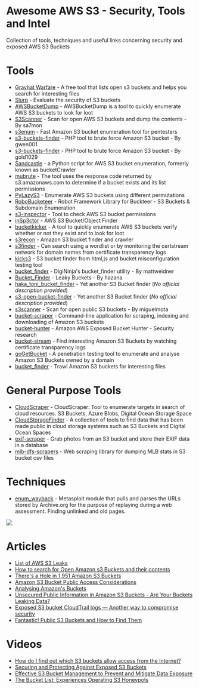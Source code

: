 # Awesome AWS S3 - Security, Tools and Intel

Collection of tools, techniques and useful links concerning security and exposed AWS S3 Buckets

# Tools

* [Grayhat Warfare](http://buckets.grayhatwarfare.com/) - A free tool that lists open s3 buckets and helps you search for interesting files
* [Slurp](https://github.com/hehnope/slurp) - Evaluate the security of S3 buckets
* [AWSBucketDump](https://github.com/jordanpotti/AWSBucketDump) - AWSBucketDump is a tool to quickly enumerate AWS S3 buckets to look for loot
* [S3Scanner](https://github.com/sa7mon/S3Scanner) - Scan for open AWS S3 buckets and dump the contents - By sa7mon
* [s3enum](https://github.com/koenrh/s3enum) - Fast Amazon S3 bucket enumeration tool for pentesters
* [s3-buckets-finder](https://github.com/gwen001/s3-buckets-finder) - PHP tool to brute force Amazon S3 bucket - By gwen001
* [s3-buckets-finder](https://github.com/gold1029/s3-buckets-finder)  - PHP tool to brute force Amazon S3 bucket - By gold1029
* [Sandcastle](https://github.com/0xSearches/sandcastle) - a Python script for AWS S3 bucket enumeration, formerly known as bucketCrawler
* [mubrute](https://github.com/GeneralTesler/mubrute) - The tool uses the response code returned by s3.amazonaws.com to determine if a bucket exists and its list permissions
* [PyLazyS3](https://github.com/Den1al/PyLazyS3) - Enumerate AWS S3 buckets using different permutations
* [RoboBucketeer](https://github.com/we45/RoboBucketeer) - Robot Framework Library for Buckteer - S3 Buckets & Subdomain Enumeration
* [s3-inspector](https://github.com/kromtech/s3-inspector) - Tool to check AWS S3 bucket permissions
* [inSp3ctor](https://github.com/brianwarehime/inSp3ctor) - AWS S3 Bucket/Object Finder
* [bucketkicker](https://github.com/craighays/bucketkicker) - A tool to quickly enumerate AWS S3 buckets verify whether or not they exist and to look for loot
* [s3recon](https://github.com/clarketm/s3recon) - Amazon S3 bucket finder and crawler
* [s3finder](https://github.com/magisterquis/s3finder) - Can search using a wordlist or by monitoring the certstream network for domain names from certificate transparency logs
* [kicks3](https://github.com/abuvanth/kicks3) - S3 bucket finder from html,js and bucket misconfiguration testing tool
* [bucket_finder](https://github.com/mattweidner/bucket_finder) - DigiNinja's bucket_finder utility - By mattweidner
* [Bucket_Finder](https://github.com/hazana/Bucket_Finder) - Leaky Buckets - By hazana
* [haka_toni_bucket_finder](https://github.com/jjvmak/haka_toni_bucket_finder) - Yet another S3 Bucket finder (_No official description provided_)
* [s3-open-bucket-finder](https://github.com/siddharth2395/s3-open-bucket-finder) - Yet another S3 Bucket finder (_No official description provided_)
* [s3scanner](https://github.com/miguelmota/s3scanner) - Scan for open public S3 buckets - By miguelmota
* [bucket-scraper](https://github.com/Rorkien/bucket-scraper) - Command-line application for scraping, indexing and downloading of Amazon S3 buckets
* [bucket-hunter](https://github.com/samuelcardillo/bucket-hunter) - Amazon AWS Exposed Bucket Hunter - Security research
* [bucket-stream](https://github.com/eth0izzle/bucket-stream) - Find interesting Amazon S3 Buckets by watching certificate transparency logs
* [goGetBucket](https://github.com/glen-mac/goGetBucket) - A penetration testing tool to enumerate and analyse Amazon S3 Buckets owned by a domain
* [bucket_finder](https://github.com/FishermansEnemy/bucket_finder) - Trawl Amazon S3 buckets for interesting files

# General Purpose Tools

* [CloudScraper](https://github.com/jordanpotti/CloudScraper) - CloudScraper: Tool to enumerate targets in search of cloud resources. S3 Buckets, Azure Blobs, Digital Ocean Storage Space
* [CloudStorageFinder](https://github.com/digininja/CloudStorageFinder) - A collection of tools to find data that has been made public in cloud storage systems such as S3 Buckets and Digital Ocean Spaces
* [exif-scraper](https://github.com/downpat/exif-scraper) - Grab photos from an S3 bucket and store their EXIF data in a database
* [mlb-dfs-scrapers](https://github.com/kykosic/mlb-dfs-scrapers) - Web scraping library for dumping MLB stats in S3 bucket csv files

# Techniques

* [enum_wayback](https://github.com/mubix/stuff/blob/master/metasploit/enum_wayback.rb) - Metasploit module that pulls and parses the URLs stored by Archive.org for the purpose of replaying during a web assessment. Finding unlinked and old pages.

![](https://i.imgur.com/zSU8dBk.png)

# Articles

* [List of AWS S3 Leaks](https://github.com/nagwww/s3-leaks)
* [How to search for Open Amazon s3 Buckets and their contents](https://medium.com/@grayhatwarfare/how-to-search-for-open-amazon-s3-buckets-and-their-contents-https-buckets-grayhatwarfare-com-577b7b437e01)
* [There's a Hole in 1,951 Amazon S3 Buckets](https://blog.rapid7.com/2013/03/27/open-s3-buckets/)
* [Amazon S3 Bucket Public Access Considerations](https://aws.amazon.com/pt/articles/amazon-s3-bucket-public-access-considerations/)
* [Analysing Amazon's Buckets](https://digi.ninja/blog/analysing_amazons_buckets.php)
* [Unsecured Public Information in Amazon S3 Buckets - Are Your Buckets Leaking Data?](https://www.rapid7.com/resources/amazon-s3-bucket-misconfiguration/)
* [Exposed S3 bucket CloudTrail logs — Another way to compromise security](https://www.cloudmanagementinsider.com/exposed-s3-bucket-cloudtrail-logs/)
* [Fantastic! Public S3 Buckets and How to Find Them](https://auth0.com/blog/fantastic-public-s3-buckets-and-how-to-find-them/)

# Videos

* [How do I find out which S3 buckets allow access from the Internet?](https://www.youtube.com/watch?v=xHK_A_lscoA)
* [Securing and Protecting Against Exposed S3 Buckets](https://youtu.be/UIN-je82K3A)
* [Effective S3 Bucket Management to Prevent and Mitigate Data Exposure](https://youtu.be/4tp3pOeKefc)
* [The Bucket List: Experiences Operating S3 Honeypots](https://youtu.be/k7-wCcS2HFU)
